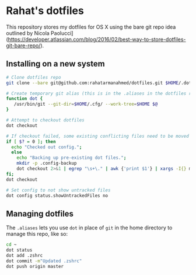 # Rahat's dotfiles

This repository stores my dotfiles for OS X using the bare git repo idea outlined by Nicola Paolucci](https://developer.atlassian.com/blog/2016/02/best-way-to-store-dotfiles-git-bare-repo/).

## Installing on a new system

```sh
# Clone dotfiles repo
git clone --bare git@github.com:rahatarmanahmed/dotfiles.git $HOME/.dotfiles

# Create temporary git alias (this is in the .aliases in the dotfiles repo)
function dot {
   /usr/bin/git --git-dir=$HOME/.cfg/ --work-tree=$HOME $@
}

# Attempt to checkout dotfiles
dot checkout

# If checkout failed, some existing conflicting files need to be moved
if [ $? = 0 ]; then
  echo "Checked out config.";
  else
    echo "Backing up pre-existing dot files.";
    mkdir -p .config-backup
    dot checkout 2>&1 | egrep "\s+\." | awk {'print $1'} | xargs -I{} mv {} .config-backup/{}
fi;
dot checkout

# Set config to not show untracked files
dot config status.showUntrackedFiles no
```

## Managing dotfiles

The `.aliases` lets you use `dot` in place of `git` in the home directory to manage this repo, like so:

```sh
cd ~
dot status
dot add .zshrc
dot commit -m"Updated .zshrc"
dot push origin master
```

